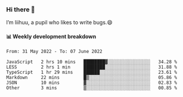 ### Hi there 👋
I’m liihuu, a pupil who likes to write bugs.😄


#### 📊 Weekly development breakdown
<!--START_SECTION:waka-->

```text
From: 31 May 2022 - To: 07 June 2022

JavaScript   2 hrs 10 mins   ████████▓░░░░░░░░░░░░░░░░   34.28 %
LESS         2 hrs 1 min     ████████░░░░░░░░░░░░░░░░░   31.88 %
TypeScript   1 hr 29 mins    ██████░░░░░░░░░░░░░░░░░░░   23.61 %
Markdown     22 mins         █▒░░░░░░░░░░░░░░░░░░░░░░░   05.86 %
JSON         10 mins         ▓░░░░░░░░░░░░░░░░░░░░░░░░   02.83 %
Other        3 mins          ▒░░░░░░░░░░░░░░░░░░░░░░░░   00.85 %
```

<!--END_SECTION:waka-->

<!--
**liihuu/liihuu** is a ✨ _special_ ✨ repository because its `README.md` (this file) appears on your GitHub profile.

Here are some ideas to get you started:

- 🔭 I’m currently working on ...
- 🌱 I’m currently learning ...
- 👯 I’m looking to collaborate on ...
- 🤔 I’m looking for help with ...
- 💬 Ask me about ...
- 📫 How to reach me: ...
- 😄 Pronouns: ...
- ⚡ Fun fact: ...
-->

